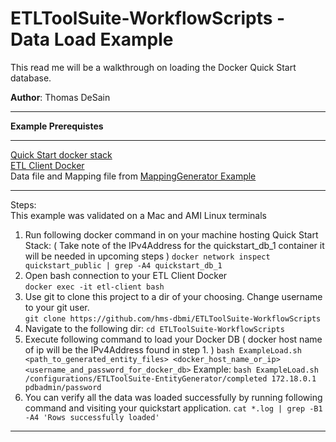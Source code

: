 # ETLToolSuite-WorkflowScripts - Data Load Example
This read me will be a walkthrough on loading the Docker Quick Start database.

**Author**: Thomas DeSain

***
**Example Prerequistes**
***
[Quick Start docker stack](https://github.com/hms-dbmi/docker-images/tree/master/deployments/i2b2transmart/quickstart)     
[ETL Client Docker](https://github.com/hms-dbmi/etl-client-docker)    
Data file and Mapping file from [MappingGenerator Example](https://github.com/hms-dbmi/ETLToolSuite-MappingGenerator)    

***

Steps:  
This example was validated on a Mac and AMI Linux terminals   

1. Run following docker command in on your machine hosting Quick Start Stack:
 ( Take note of the IPv4Address for the quickstart_db_1 container it will be needed in upcoming steps )
`docker network inspect quickstart_public | grep -A4 quickstart_db_1`
2. Open bash connection to your ETL Client Docker  
`docker exec -it etl-client bash`   
3. Use git to clone this project to a dir of your choosing. Change username to your git user.  
`git clone https://github.com/hms-dbmi/ETLToolSuite-WorkflowScripts`     
4. Navigate to the following dir:
`cd ETLToolSuite-WorkflowScripts`
5. Execute following command to load your Docker DB
( docker host name of ip will be the IPv4Address found in step 1. )
`bash ExampleLoad.sh <path_to_generated_entity_files> <docker_host_name_or_ip> <username_and_password_for_docker_db>`
Example:
`bash ExampleLoad.sh /configurations/ETLToolSuite-EntityGenerator/completed 172.18.0.1 pdbadmin/password`
6. You can verify all the data was loaded successfully by running following command and visiting your quickstart application.
`cat *.log | grep -B1 -A4 'Rows successfully loaded'`
***
